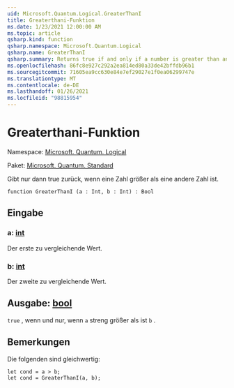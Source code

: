 ```yaml
---
uid: Microsoft.Quantum.Logical.GreaterThanI
title: Greaterthani-Funktion
ms.date: 1/23/2021 12:00:00 AM
ms.topic: article
qsharp.kind: function
qsharp.namespace: Microsoft.Quantum.Logical
qsharp.name: GreaterThanI
qsharp.summary: Returns true if and only if a number is greater than another number.
ms.openlocfilehash: 86fc8e927c292a2ea814ed80a33de42bffdb96b1
ms.sourcegitcommit: 71605ea9cc630e84e7ef29027e1f0ea06299747e
ms.translationtype: MT
ms.contentlocale: de-DE
ms.lasthandoff: 01/26/2021
ms.locfileid: "98815954"
---
```

# <a name="greaterthani-function"></a>Greaterthani-Funktion

Namespace: [Microsoft. Quantum. Logical](xref:Microsoft.Quantum.Logical)

Paket: [Microsoft. Quantum. Standard](https://nuget.org/packages/Microsoft.Quantum.Standard)


Gibt nur dann true zurück, wenn eine Zahl größer als eine andere Zahl ist.

```qsharp
function GreaterThanI (a : Int, b : Int) : Bool
```


## <a name="input"></a>Eingabe

### <a name="a--int"></a>a: [int](xref:microsoft.quantum.lang-ref.int)

Der erste zu vergleichende Wert.


### <a name="b--int"></a>b: [int](xref:microsoft.quantum.lang-ref.int)

Der zweite zu vergleichende Wert.



## <a name="output--bool"></a>Ausgabe: [bool](xref:microsoft.quantum.lang-ref.bool)

`true` , wenn und nur, wenn `a` streng größer als ist `b` .

## <a name="remarks"></a>Bemerkungen

Die folgenden sind gleichwertig:

```qsharp
let cond = a > b;
let cond = GreaterThanI(a, b);
```